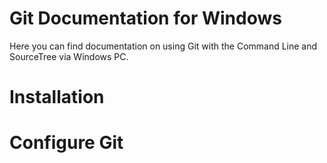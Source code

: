 # Git Documentation for Windows 
Here you can find documentation on using Git with the Command Line and SourceTree via Windows PC.

# Installation 

# Configure Git
